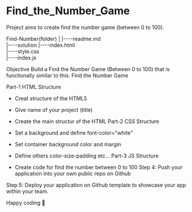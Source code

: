 # Find_the_Number_Game
Project aims to create find the number game (between 0 to 100).

Find-Number(folder)
|
|----readme.md              
|----solution
        |----index.html  
        |----style.css   
        |----index.js

Objective
Build a Find the Number Game (Between 0 to 100) that is functionally similar to this: Find the Number Game


Part-1 HTML Structure

- Creat structure of the HTML5
- Give name of your project (title)
- Create the main structur of the HTML
Part-2 CSS Structure

- Set a background and define font-color="white"
- Set container background color and margin
- Define others color-size-padding etc...
Part-3 JS Structure

- Create code for find the number between 0 to 100
Step 4: Push your application into your own public repo on Github

Step 5: Deploy your application on Github template to showcase your app within your team.

Happy coding 💪
